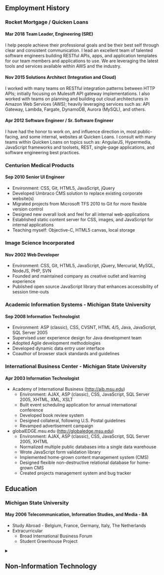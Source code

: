 ## Employment History

<div class="resume">

### Rocket Mortgage / Quicken Loans

#### **Mar 2018** Team Leader, Engineering (SRE)

I help people achieve their professional goals and be their best self through clear and consistent communication. I lead an excellent team of talented software engineers building RESTful APIs, apps, and application templates for our team members and applications to use. We are leveraging the latest tools and services available within AWS and the industry.

#### **Nov 2015** Solutions Architect (Integration and Cloud)

I worked with many teams on RESTful integration patterns between HTTP APIs; initially focusing on Mulesoft API gateway implementations. I also worked with teams on planning and building out cloud architectures in Amazon Web Services (AWS); heavily leveraging services such as: API Gateway, Lambda, Fargate, DynamoDB, Aurora (MySQL), and others.

#### **Apr 2012** Software Engineer / Sr. Software Engineer

I have had the honor to work on, and influence direction in, most public-facing, and some internal, websites at Quicken Loans. I consult with many teams within Quicken Loans on topics such as: AngularJS, Hypermedia, JavaScript frameworks and toolsets, REST, single-page applications, and software engineering best practices.

  <!-- + Leader and inspirer of wonderful people accomplishing great things -->
  <!-- + Git coach for fellow leaders -->
  <!-- + Pushing an open source mentality within our organization #inter-sourcing -->
  <!-- + Technical background: HTML + CSS + JS, NodeJS, Git, RESTful APIs, AWS -->
  <!-- + Professional listener and decision delegator #snark -->


### Centurion Medical Products

#### **Sep 2010** Senior UI Engineer
<!-- #### **Sept 2010 - Apr 2012** Senior UI Engineer -->

  + Environment: CSS, Git, HTML5, JavaScript, jQuery
  + Developed Umbraco CMS solution to replace existing corporate website(s)
  + Migrated projects from Microsoft TFS 2010 to Git for more flexible version control
  + Designed new overall look and feel for all internal web-applications
  + Established static content server for CSS, images, and JavaScript for internal applications
  + Teaching myself: Objective-C, HTML5 canvas, local storage


### Image Science Incorporated

#### **Nov 2002** Web Developer
<!-- #### **Nov 2002 - Oct 2013** Web Developer -->

  + Environment: CSS, Git, HTML5, JavaScript, jQuery, Mercurial, MySQL, NodeJS, PHP, SVN
  + Founded and maintained company as creative outlet and learning experience
  + Published open source JavaScript library that enhances accessibility of session time-outs


### Academic Information Systems - Michigan State University

#### **Sep 2008** Information Technologist
<!-- #### **Sep 2008 - Jun 2010** Information Technologist -->

  + Environment: ASP (classic), CSS, CVSNT, HTML 4/5, Java, JavaScript, SQL Server 2005
  + Supervised user experience design for Java development team
  + Adopted Agile development methodologies
  + Developed dynamic data entry user interface
  + Coauthor of browser stack standards and guidelines


### International Business Center - Michigan State University

#### **Apr 2003** Information Technologist
<!-- #### **Apr 2003 - Sep 2008** Information Technologist -->

  + Academy of International Business (http://aib.msu.edu)
      - Environment: AJAX, ASP (classic), CSS, JavaScript, SQL Server 2005, XHTML, XML, XSLT
      - Built event scheduling application for annual international conference
      - Developed book review system
      - Designed collateral, following U.S. Postal guidelines
      - Revamped advertisement campaign
  + globalEDGE.msu.edu (http://globaledge.msu.edu)
      - Environment: AJAX, ASP (classic), CSS, JavaScript, SQL Server 2005, XHTML
      - Normalized multiple public databases into a single data warehouse
      - Wrote JavaScript form validation library
      - Implemented home-grown content management system (CMS)
      - Designed flexible non-destructive relational database for home-grown CMS
      - Created projects management system and bug tracker

</div>


## Education

<div class="resume">

### Michigan State University

#### **May 2006** Telecommunication, Information Studies, and Media - BA

  + Study Abroad - Belgium, France, Germany, Italy, The Netherlands
  + Extracurricular
      - Broad International Business Forum
      <!-- - Center for Research & Professional Development -->
      <!-- - Global Business Club -->
      - Student Greenhouse Project

</div>


<details id="resume__non-tech">
  <summary>
    <h2 title="Click to expand section">Non-Information Technology</h2>
  </summary>

  <div class="resume">

### Aquamen Landscaping, White Lake, MI

#### **Apr 2001** Landscape Designer/Owner
<!-- #### **Apr 2001 - Aug 2005** Landscape Designer/Owner -->

  + Designed and installed landscapes and built structures
  + Collected accounts payable and purchased requisite supplies


### Meridian Lawn Care &amp; Snow Removal, Meridian Twp, MI

#### **Feb 2003** Landscaping Coordinator
<!-- #### **Feb 2003 - Sep 2004** Landscaping Coordinator -->

  + Collaborative design with customers
  + Purchased materials for landscapes in excess of $50,000


### Case Residence Hall Cafeteria [MSU], East Lansing, MI

#### **Mar 2002** Prep-Cook
<!-- #### **Mar 2002 - Apr 2003** Prep-Cook -->

  + Prepared and served food - 2000 meals per day
  + Mentored 3 students per semester in proper food preparation


### Cobra Enterprises, Madison Heights, MI

#### **Jun 1999** Machinist
<!-- #### **Jun 1999 - Jan 2002** Machinist -->

  + Streamlined production of multi-million dollar prototype manufacturing jobs
  + Modified machining techniques to reduce down time
  + Verified quality control specifications


### Video Giant, Sterling Heights, MI

#### **Sept 1996** Store Manager
<!-- #### **Sept 1996 - Apr 1999** Store Manager -->

  + Regulated inventory and reduced theft in 7 stores
  + Employee relations including: scheduling, hiring, and firing
  + Trained 40 employees each year


### Wheeler &amp; Sons Construction, Independence Twp, MI

#### **May 1996** Carpenter
<!-- #### **May 1996 - Aug 1996** Carpenter -->

  + Basic structural framing in residential housing
  + Manual labor organizing building materials


### Sweetwater’s Bistro, Keego Harbor, MI

#### **Sep 1994** Swing Cook
<!-- #### **Sep 1994 - May 1996** Swing Cook -->

  + Mediated service of an average of 900 meals per night
  + Adapted to work in high demand environments

  </div>
</details>
